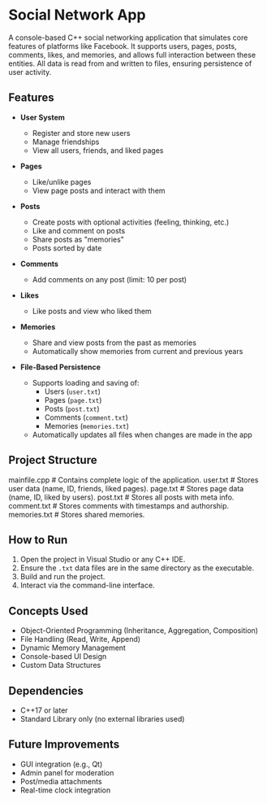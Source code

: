# Social Network App

A console-based C++ social networking application that simulates core features of platforms like Facebook. It supports users, pages, posts, comments, likes, and memories, and allows full interaction between these entities. All data is read from and written to files, ensuring persistence of user activity.

## Features

- **User System**
  - Register and store new users  
  - Manage friendships  
  - View all users, friends, and liked pages  

- **Pages**
  - Like/unlike pages  
  - View page posts and interact with them  

- **Posts**
  - Create posts with optional activities (feeling, thinking, etc.)  
  - Like and comment on posts  
  - Share posts as "memories"  
  - Posts sorted by date  

- **Comments**
  - Add comments on any post (limit: 10 per post)  

- **Likes**
  - Like posts and view who liked them  

- **Memories**
  - Share and view posts from the past as memories  
  - Automatically show memories from current and previous years  

- **File-Based Persistence**
  - Supports loading and saving of:
    - Users (`user.txt`)  
    - Pages (`page.txt`)  
    - Posts (`post.txt`)  
    - Comments (`comment.txt`)  
    - Memories (`memories.txt`)  
  - Automatically updates all files when changes are made in the app  

## Project Structure

mainfile.cpp # Contains complete logic of the application.
user.txt # Stores user data (name, ID, friends, liked pages).
page.txt # Stores page data (name, ID, liked by users).
post.txt # Stores all posts with meta info.
comment.txt # Stores comments with timestamps and authorship.
memories.txt # Stores shared memories.

## How to Run

1. Open the project in Visual Studio or any C++ IDE.  
2. Ensure the `.txt` data files are in the same directory as the executable.  
3. Build and run the project.  
4. Interact via the command-line interface.  

## Concepts Used

- Object-Oriented Programming (Inheritance, Aggregation, Composition)  
- File Handling (Read, Write, Append)  
- Dynamic Memory Management  
- Console-based UI Design  
- Custom Data Structures  

## Dependencies

- C++17 or later  
- Standard Library only (no external libraries used)  

## Future Improvements

- GUI integration (e.g., Qt)  
- Admin panel for moderation  
- Post/media attachments  
- Real-time clock integration  